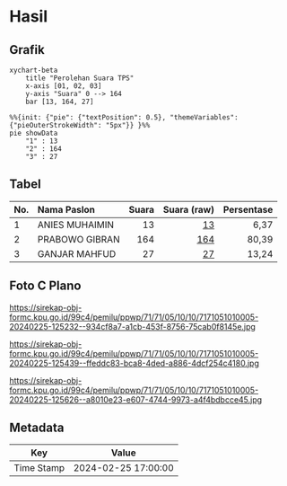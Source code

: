 # Hasil

## Grafik

```mermaid
xychart-beta
    title "Perolehan Suara TPS"
    x-axis [01, 02, 03]
    y-axis "Suara" 0 --> 164
    bar [13, 164, 27]
```

```mermaid
%%{init: {"pie": {"textPosition": 0.5}, "themeVariables": {"pieOuterStrokeWidth": "5px"}} }%%
pie showData
    "1" : 13
    "2" : 164
    "3" : 27
```

## Tabel

| No. | Nama Paslon    | Suara | Suara (raw) | Persentase |
|:--- |:-------------- | -----:| -----------:| ----------:|
| 1   | ANIES MUHAIMIN | 13    | [13][p-1]   | 6,37       |
| 2   | PRABOWO GIBRAN | 164   | [164][p-2]  | 80,39      |
| 3   | GANJAR MAHFUD  | 27    | [27][p-3]   | 13,24      |


[p-1]: https://github.com/gigit-pemilu/pemilu-2024-71-sulawesi-utara/blob/main/pilpres/hitung-suara/sub/71-sulawesi-utara/sub/71-kota-manado/sub/05-tikala/sub/1010-paal-iv/sub/005-tps/sub/paslon-1.txt
[p-2]: https://github.com/gigit-pemilu/pemilu-2024-71-sulawesi-utara/blob/main/pilpres/hitung-suara/sub/71-sulawesi-utara/sub/71-kota-manado/sub/05-tikala/sub/1010-paal-iv/sub/005-tps/sub/paslon-2.txt
[p-3]: https://github.com/gigit-pemilu/pemilu-2024-71-sulawesi-utara/blob/main/pilpres/hitung-suara/sub/71-sulawesi-utara/sub/71-kota-manado/sub/05-tikala/sub/1010-paal-iv/sub/005-tps/sub/paslon-3.txt

## Foto C Plano

https://sirekap-obj-formc.kpu.go.id/99c4/pemilu/ppwp/71/71/05/10/10/7171051010005-20240225-125232--934cf8a7-a1cb-453f-8756-75cab0f8145e.jpg

https://sirekap-obj-formc.kpu.go.id/99c4/pemilu/ppwp/71/71/05/10/10/7171051010005-20240225-125439--ffeddc83-bca8-4ded-a886-4dcf254c4180.jpg

https://sirekap-obj-formc.kpu.go.id/99c4/pemilu/ppwp/71/71/05/10/10/7171051010005-20240225-125626--a8010e23-e607-4744-9973-a4f4bdbcce45.jpg


## Metadata

| Key        | Value               |
| ---------- | ------------------- |
| Time Stamp | 2024-02-25 17:00:00 |



